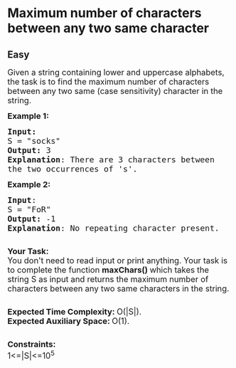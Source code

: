 # Maximum number of characters between any two same character
## Easy
<div class="problems_problem_content__Xm_eO"><p><span style="font-size: 18px;">Given a string containing lower and uppercase alphabets, the task is to find the maximum number of characters between any two same (case sensitivity) character in the string. </span></p>
<p><span style="font-size: 18px;"><strong>Example 1:</strong></span></p>
<pre><span style="font-size: 18px;"><strong>Input:</strong>
S = "socks"
<strong>Output:</strong> 3
<strong>Explanation</strong>: There are 3 characters between
the two occurrences of 's'.</span>
</pre>
<p><span style="font-size: 18px;"><strong>Example 2:</strong></span></p>
<pre><span style="font-size: 18px;"><strong>Input</strong>: 
S = "FoR"
<strong>Output:</strong> -1
<strong>Explanation</strong>: No repeating character present.
</span></pre>
<p><br><span style="font-size: 18px;"><strong>Your Task:</strong><br>You don't need to read input or print anything. Your task is to complete the function&nbsp;<strong>maxChars()&nbsp;</strong>which takes the string S as input and returns the maximum number of characters between any two same characters in the string.</span></p>
<p><br><span style="font-size: 18px;"><strong>Expected Time Complexity:&nbsp;</strong>O(|S|).<br><strong>Expected Auxiliary Space:&nbsp;</strong>O(1).</span></p>
<p><br><span style="font-size: 18px;"><strong>Constraints:</strong><br>1&lt;=|S|&lt;=10<sup>5</sup></span></p>
<p>&nbsp;</p></div>